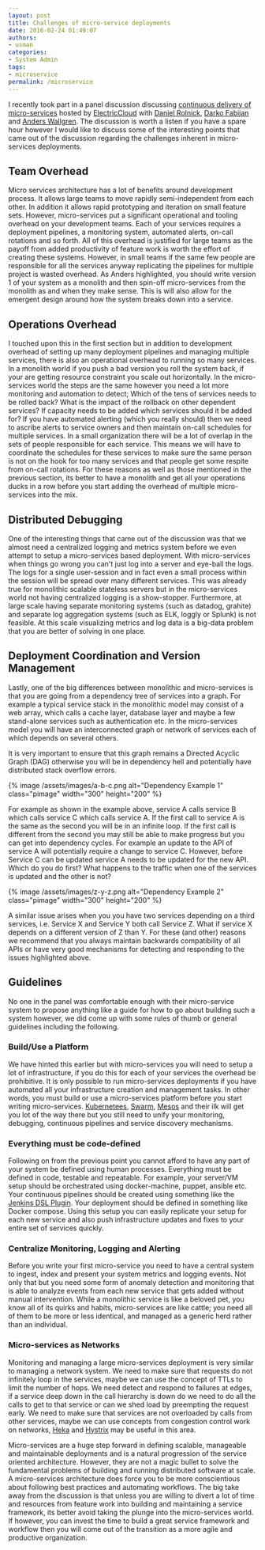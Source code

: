 ```yaml
---
layout: post
title: Challenges of micro-service deployments
date: 2016-02-24 01:49:07
authors:
- usman
categories:
- System Admin
tags:
- microservice
permalink: /microservice
---
```


I recently took part in a panel discussion discussing [continuous delivery of micro-services](http://electric-cloud.com/blog/2016/02/continuous-discussions-c9d9-podcast-episode-34-microservices-continuous-delivery/) hosted by [ElectricCloud](http://electric-cloud.com/) with [Daniel Rolnick](http://twitter.com/YodleTech), [Darko Fabijan](https://twitter.com/darkofabijan) and [Anders Wallgren](https://twitter.com/anders_wallgren). The discussion is worth a listen if you have a spare hour however I would like to discuss some of the interesting points that came out of the discussion regarding the challenges inherent in micro-services deployments.

## Team Overhead

Micro services architecture has a lot of benefits around  development process. It allows large teams to move rapidly semi-independent from each other. In addition it allows rapid prototyping and iteration on small feature sets. However, micro-services put a significant operational and tooling overhead on your development teams. Each of your services requires a deployment pipelines, a monitoring system, automated alerts, on-call rotations and so forth. All of this overhead is justified for large teams as the payoff from added productivity of feature work is worth the effort of creating these systems. However, in small teams if the same few people are responsible for all the services anyway replicating the pipelines for multiple project is wasted overhead. As Anders highlighted, you should write version 1 of your system as a monolith and then spin-off micro-services from the monolith as and when they make sense. This is will also allow for the emergent design around how the system breaks down into a service.


## Operations Overhead

I touched upon this in the first section but in addition to development overhead of setting up many deployment pipelines and managing multiple services, there is also an operational overhead to running so many services. In a monolith world if you push a bad version you roll the system back, if your are getting resource constraint you scale out horizontally. In the micro-services world the steps are the same however you need a lot more monitoring and automation to detect; Which of the tens of services needs to be rolled back? What is the impact of the rollback on other dependent services? If capacity needs to be added which services should it be added for? If you have automated alerting (which you really should) then we need to ascribe alerts to service owners and then maintain on-call schedules for multiple services. In a small organization there will be a lot of overlap in the sets of people responsible for each service. This means we will have to coordinate the schedules for these services to make sure the same person is not on the hook for too many services and that people get some respite from on-call rotations. For these reasons as well as those mentioned in the previous section, its better to have a monolith and get all your operations ducks in a row before you start adding the overhead of multiple micro-services into the mix.

## Distributed Debugging

One of the interesting things that came out of the discussion was that we almost need a centralized logging and metrics system before we even attempt to setup a micro-services based deployment. With micro-services when things go wrong you can't just log into a server and eye-ball the logs. The logs for a single user-session and in fact even a small process within the session will be spread over many different services. This was already true for monolithic scalable stateless servers but in the micro-services world not having centralized logging is a show-stopper. Furthermore, at large scale having separate monitoring systems (such as datadog, grahite) and separate log aggregation systems (such as ELK, loggly or Splunk) is not feasible. At this scale visualizing metrics and log data is a big-data problem that you are better of solving in one place.


## Deployment Coordination and Version Management

Lastly, one of the big differences between monolithic and micro-services is that you are going from a dependency tree of services into a graph. For example a typical service stack in the monolithic model may consist of a web array, which calls a cache layer, database layer and maybe a few stand-alone services such as authentication etc. In the micro-services model you will have an interconnected graph or network of services each of which depends on several others.

It is very important to ensure that this graph remains a Directed Acyclic Graph (DAG) otherwise you will be in dependency hell and potentially have distributed stack overflow errors.

{% image /assets/images/a-b-c.png alt="Dependency Example 1" class="pimage" width="300" height="200" %}

For example as shown in the example above, service A calls service B which calls service C which calls service A. If the first call to service A is the same as the second you will be in an infinite loop. If the first call is different from the second you may still be able to make progress but you can get into dependency cycles. For example an update to the API of service A will potentially require a change to service C. However, before Service C can be updated service A needs to be updated for the new API. Which do you do first? What happens to the traffic when one of the services is updated and the other is not?

{% image /assets/images/z-y-z.png alt="Dependency Example 2" class="pimage" width="300" height="200" %}

A similar issue arises when you you have two services depending on a third services, i.e. Service X and Service Y both call Service Z. What if service X depends on a different version of Z than Y. For these (and other) reasons we recommend that you always maintain backwards compatibility of all APIs or have very good mechanisms for detecting and responding to the issues highlighted above.

## Guidelines

No one in the panel was comfortable enough with their micro-service system to propose anything like a guide for how to go about building such a system however, we did come up with some rules of thumb or general guidelines including the following.

### Build/Use a Platform

We have hinted this earlier but with micro-services you will need to setup a lot of infrastructure, if you do this for each of your services the overhead be prohibitive. It is only possible to run micro-services deployments if you have automated all your infrastructure creation and management tasks. In other words, you must build or use a micro-services platform before you start writing micro-services. [Kubernetees](http://kubernetes.io/), [Swarm](https://docs.docker.com/swarm/), [Mesos](http://mesos.apache.org/) and their ilk will get you lot of the way there but you still need to unify your monitoring, debugging, continuous pipelines and service discovery mechanisms.

### Everything must be code-defined

Following on from the previous point you cannot afford to have any part of your system be defined using human processes. Everything must be defined in code, testable and repeatable. For example, your server/VM setup should be orchestrated using docker-machine, puppet, ansible etc. Your continuous pipelines should be created using something like the [Jenkins DSL Plugin](https://github.com/jenkinsci/job-dsl-plugin). Your deployment should be defined in something like Docker compose. Using this setup you can easily replicate your setup for each new service and also push infrastructure updates and fixes to your entire set of services quickly.

### Centralize Monitoring, Logging and Alerting

Before you write your first micro-service you need to have a central system to ingest, index and present your system metrics and logging events. Not only that but you need some form of anomaly detection and monitoring that is able to analyze events from each new service that gets added without manual intervention. While a monolithic service is like a beloved pet, you know all of its quirks and habits, micro-services are like cattle; you need all of them to be more or less identical, and managed as a generic herd rather than an individual.


### Micro-services as Networks

Monitoring and managing a large micro-services deployment is very similar to managing a network system. We need to make sure that requests do not infinitely loop in the services, maybe we can use the concept of TTLs to limit the number of hops. We need detect and respond to failures at edges, if a service deep down in the call hierarchy is down do we need to do all the calls to get to that service or can we shed load by preempting the request early. We need to make sure that services are not overloaded by calls from other services, maybe we can use concepts from congestion control work on networks, [Heka](https://github.com/mozilla-services/heka) and [Hystrix](https://github.com/Netflix/Hystrix) may be useful in this area.


Micro-services are a huge step forward in defining scalable, manageable and maintainable deployments and is a natural progression of the service oriented architecture. However, they are not a magic bullet to solve the fundamental problems of building and running distributed software at scale. A micro-services architecture does force you to be more conscientious about following best practices and automating workflows. The big take away from the discussion is that unless you are willing to divert a lot of time and resources from feature work into building and maintaining a service framework, its better avoid taking the plunge into the micro-services world. If however, you can invest the time to build a great service framework and workflow then you will come out of the transition as a more agile and productive organization.

